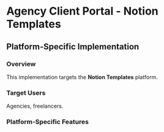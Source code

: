 # Agency Client Portal - Notion Templates

## Platform-Specific Implementation

### Overview
This implementation targets the **Notion Templates** platform.

### Target Users
Agencies, freelancers.

### Platform-Specific Features
